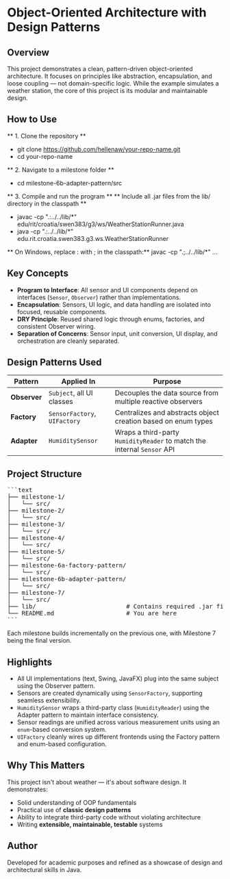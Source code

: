 # Object-Oriented Architecture with Design Patterns

## Overview

This project demonstrates a clean, pattern-driven object-oriented architecture. It focuses on principles like abstraction, encapsulation, and loose coupling — not domain-specific logic. While the example simulates a weather station, the core of this project is its modular and maintainable design.

## How to Use
** 1. Clone the repository **
- git clone https://github.com/hellenaw/your-repo-name.git
- cd your-repo-name

** 2. Navigate to a milestone folder **
- cd milestone-6b-adapter-pattern/src

**  3. Compile and run the program **
** Include all .jar files from the lib/ directory in the classpath **

- javac -cp ".:../../lib/*" edu/rit/croatia/swen383/g3/ws/WeatherStationRunner.java
- java -cp ".:../../lib/*" edu.rit.croatia.swen383.g3.ws.WeatherStationRunner

** On Windows, replace : with ; in the classpath:**
javac -cp ".;../../lib/*" ...

## Key Concepts

- **Program to Interface**: All sensor and UI components depend on interfaces (`Sensor`, `Observer`) rather than implementations.
- **Encapsulation**: Sensors, UI logic, and data handling are isolated into focused, reusable components.
- **DRY Principle**: Reused shared logic through enums, factories, and consistent Observer wiring.
- **Separation of Concerns**: Sensor input, unit conversion, UI display, and orchestration are cleanly separated.

## Design Patterns Used

| Pattern      | Applied In                          | Purpose                                                                 |
|--------------|--------------------------------------|-------------------------------------------------------------------------|
| **Observer** | `Subject`, all UI classes            | Decouples the data source from multiple reactive observers              |
| **Factory**  | `SensorFactory`, `UIFactory`         | Centralizes and abstracts object creation based on enum types           |
| **Adapter**  | `HumiditySensor`                     | Wraps a third-party `HumidityReader` to match the internal `Sensor` API |

## Project Structure
<pre>
```text
├── milestone-1/
│   └── src/
├── milestone-2/
│   └── src/
├── milestone-3/
│   └── src/
├── milestone-4/
│   └── src/
├── milestone-5/
│   └── src/
├── milestone-6a-factory-pattern/
│   └── src/
├── milestone-6b-adapter-pattern/
│   └── src/
├── milestone-7/
│   └── src/
├── lib/                         # Contains required .jar files for JavaFX and Swing
└── README.md                    # You are here
```
</pre>

Each milestone builds incrementally on the previous one, with Milestone 7 being the final version.

## Highlights

- All UI implementations (text, Swing, JavaFX) plug into the same subject using the Observer pattern.
- Sensors are created dynamically using `SensorFactory`, supporting seamless extensibility.
- `HumiditySensor` wraps a third-party class (`HumidityReader`) using the Adapter pattern to maintain interface consistency.
- Sensor readings are unified across various measurement units using an `enum`-based conversion system.
- `UIFactory` cleanly wires up different frontends using the Factory pattern and enum-based configuration.

## Why This Matters

This project isn't about weather — it's about software design. It demonstrates:

- Solid understanding of OOP fundamentals
- Practical use of **classic design patterns**
- Ability to integrate third-party code without violating architecture
- Writing **extensible, maintainable, testable** systems

## Author

Developed for academic purposes and refined as a showcase of design and architectural skills in Java.